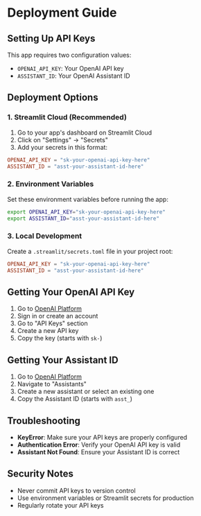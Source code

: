 # Deployment Guide

## Setting Up API Keys

This app requires two configuration values:
- `OPENAI_API_KEY`: Your OpenAI API key
- `ASSISTANT_ID`: Your OpenAI Assistant ID

## Deployment Options

### 1. Streamlit Cloud (Recommended)

1. Go to your app's dashboard on Streamlit Cloud
2. Click on "Settings" → "Secrets"
3. Add your secrets in this format:

```toml
OPENAI_API_KEY = "sk-your-openai-api-key-here"
ASSISTANT_ID = "asst-your-assistant-id-here"
```

### 2. Environment Variables

Set these environment variables before running the app:

```bash
export OPENAI_API_KEY="sk-your-openai-api-key-here"
export ASSISTANT_ID="asst-your-assistant-id-here"
```

### 3. Local Development

Create a `.streamlit/secrets.toml` file in your project root:

```toml
OPENAI_API_KEY = "sk-your-openai-api-key-here"
ASSISTANT_ID = "asst-your-assistant-id-here"
```

## Getting Your OpenAI API Key

1. Go to [OpenAI Platform](https://platform.openai.com/)
2. Sign in or create an account
3. Go to "API Keys" section
4. Create a new API key
5. Copy the key (starts with `sk-`)

## Getting Your Assistant ID

1. Go to [OpenAI Platform](https://platform.openai.com/)
2. Navigate to "Assistants"
3. Create a new assistant or select an existing one
4. Copy the Assistant ID (starts with `asst_`)

## Troubleshooting

- **KeyError**: Make sure your API keys are properly configured
- **Authentication Error**: Verify your OpenAI API key is valid
- **Assistant Not Found**: Ensure your Assistant ID is correct

## Security Notes

- Never commit API keys to version control
- Use environment variables or Streamlit secrets for production
- Regularly rotate your API keys 